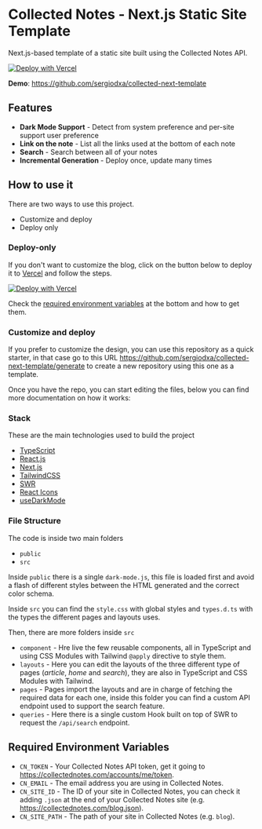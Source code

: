 # Collected Notes - Next.js Static Site Template

Next.js-based template of a static site built using the Collected Notes API.

[![Deploy with Vercel](https://vercel.com/button)](https://vercel.com/import/git?s=https%3A%2F%2Fgithub.com%2Fsergiodxa%2Fcollected-next-template&env=CN_TOKEN,CN_EMAIL,CN_SITE_ID,CN_SITE_PATH,HOST&envDescription=These%20variables%2C%20are%20required%20to%20read%20your%20site%20data%20from%20the%20Collected%20Notes%20API.&envLink=https%3A%2F%2Fcollectednotes.com%2Faccounts%2Fme%2Ftoken)

**Demo**: https://github.com/sergiodxa/collected-next-template

## Features

- **Dark Mode Support** - Detect from system preference and per-site support user preference
- **Link on the note** - List all the links used at the bottom of each note
- **Search** - Search between all of your notes
- **Incremental Generation** - Deploy once, update many times

## How to use it

There are two ways to use this project.

- Customize and deploy
- Deploy only

### Deploy-only

If you don't want to customize the blog, click on the button below to deploy it to [Vercel](https://vercel.com) and follow the steps.

[![Deploy with Vercel](https://vercel.com/button)](https://vercel.com/import/git?s=https%3A%2F%2Fgithub.com%2Fsergiodxa%2Fcollected-next-template&env=CN_TOKEN,CN_EMAIL,CN_SITE_ID,CN_SITE_PATH,HOST&envDescription=These%20variables%2C%20are%20required%20to%20read%20your%20site%20data%20from%20the%20Collected%20Notes%20API.&envLink=https%3A%2F%2Fcollectednotes.com%2Faccounts%2Fme%2Ftoken)

Check the [required environment variables](#required-environment-variables) at the bottom and how to get them.

### Customize and deploy

If you prefer to customize the design, you can use this repository as a quick starter, in that case go to this URL https://github.com/sergiodxa/collected-next-template/generate to create a new repository using this one as a template.

Once you have the repo, you can start editing the files, below you can find more documentation on how it works:

### Stack

These are the main technologies used to build the project

- [TypeScript](https://www.typescriptlang.org)
- [React.js](https://reactjs.org)
- [Next.js](https://nextjs.org)
- [TailwindCSS](https://tailwindcss.com)
- [SWR](https://swr.vercel.app)
- [React Icons](https://react-icons.github.io/react-icons/)
- [useDarkMode](https://github.com/donavon/use-dark-mode)

### File Structure

The code is inside two main folders

- `public`
- `src`

Inside `public` there is a single `dark-mode.js`, this file is loaded first and avoid a flash of different styles between the HTML generated and the correct color schema.

Inside `src` you can find the `style.css` with global styles and `types.d.ts` with the types the different pages and layouts uses.

Then, there are more folders inside `src`

- `component` - Hre live the few reusable components, all in TypeScript and using CSS Modules with Tailwind `@apply` directive to style them.
- `layouts` - Here you can edit the layouts of the three different type of pages (_article_, _home_ and _search_), they are also in TypeScript and CSS Modules with Tailwind.
- `pages` - Pages import the layouts and are in charge of fetching the required data for each one, inside this folder you can find a custom API endpoint used to support the search feature.
- `queries` - Here there is a single custom Hook built on top of SWR to request the `/api/search` endpoint.

## Required Environment Variables

- `CN_TOKEN` - Your Collected Notes API token, get it going to https://collectednotes.com/accounts/me/token.
- `CN_EMAIL` - The email address you are using in Collected Notes.
- `CN_SITE_ID` - The ID of your site in Collected Notes, you can check it adding `.json` at the end of your Collected Notes site (e.g. https://collectednotes.com/blog.json).
- `CN_SITE_PATH` - The path of your site in Collected Notes (e.g. `blog`).
